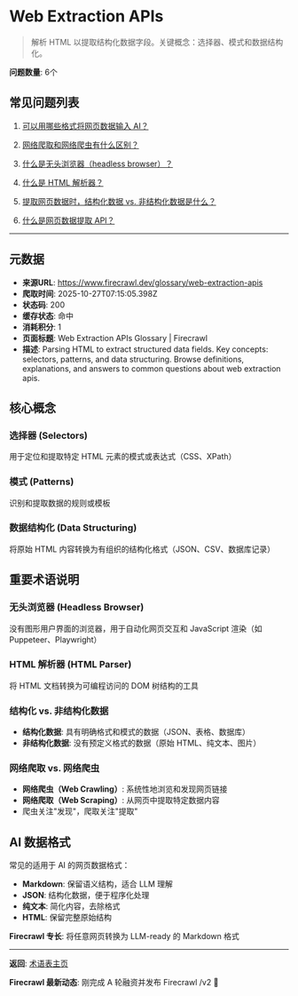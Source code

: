 # Web Extraction APIs

> 解析 HTML 以提取结构化数据字段。关键概念：选择器、模式和数据结构化。

**问题数量**: 6个

## 常见问题列表

1. [可以用哪些格式将网页数据输入 AI？](https://www.firecrawl.dev/glossary/web-extraction-apis/what-formats-can-you-feed-web-data-to-ai)

2. [网络爬取和网络爬虫有什么区别？](https://www.firecrawl.dev/glossary/web-extraction-apis/what-is-difference-between-web-crawling-and-web-scraping)

3. [什么是无头浏览器（headless browser）？](https://www.firecrawl.dev/glossary/web-extraction-apis/what-is-headless-browser)

4. [什么是 HTML 解析器？](https://www.firecrawl.dev/glossary/web-extraction-apis/what-is-html-parser)

5. [提取网页数据时，结构化数据 vs. 非结构化数据是什么？](https://www.firecrawl.dev/glossary/web-extraction-apis/what-is-structured-vs-unstructured-data-web-extraction)

6. [什么是网页数据提取 API？](https://www.firecrawl.dev/glossary/web-extraction-apis/what-is-web-data-extraction-api)

---

## 元数据

- **来源URL**: https://www.firecrawl.dev/glossary/web-extraction-apis
- **爬取时间**: 2025-10-27T07:15:05.398Z
- **状态码**: 200
- **缓存状态**: 命中
- **消耗积分**: 1
- **页面标题**: Web Extraction APIs Glossary | Firecrawl
- **描述**: Parsing HTML to extract structured data fields. Key concepts: selectors, patterns, and data structuring. Browse definitions, explanations, and answers to common questions about web extraction apis.

## 核心概念

### 选择器 (Selectors)

用于定位和提取特定 HTML 元素的模式或表达式（CSS、XPath）

### 模式 (Patterns)

识别和提取数据的规则或模板

### 数据结构化 (Data Structuring)

将原始 HTML 内容转换为有组织的结构化格式（JSON、CSV、数据库记录）

## 重要术语说明

### 无头浏览器 (Headless Browser)

没有图形用户界面的浏览器，用于自动化网页交互和 JavaScript 渲染（如 Puppeteer、Playwright）

### HTML 解析器 (HTML Parser)

将 HTML 文档转换为可编程访问的 DOM 树结构的工具

### 结构化 vs. 非结构化数据

- **结构化数据**: 具有明确格式和模式的数据（JSON、表格、数据库）
- **非结构化数据**: 没有预定义格式的数据（原始 HTML、纯文本、图片）

### 网络爬取 vs. 网络爬虫

- **网络爬虫（Web Crawling）**: 系统性地浏览和发现网页链接
- **网络爬取（Web Scraping）**: 从网页中提取特定数据内容
- 爬虫关注"发现"，爬取关注"提取"

## AI 数据格式

常见的适用于 AI 的网页数据格式：

- **Markdown**: 保留语义结构，适合 LLM 理解
- **JSON**: 结构化数据，便于程序化处理
- **纯文本**: 简化内容，去除格式
- **HTML**: 保留完整原始结构

**Firecrawl 专长**: 将任意网页转换为 LLM-ready 的 Markdown 格式

---

**返回**: [术语表主页](https://www.firecrawl.dev/glossary)

**Firecrawl 最新动态**: 刚完成 A 轮融资并发布 Firecrawl /v2 🎉
